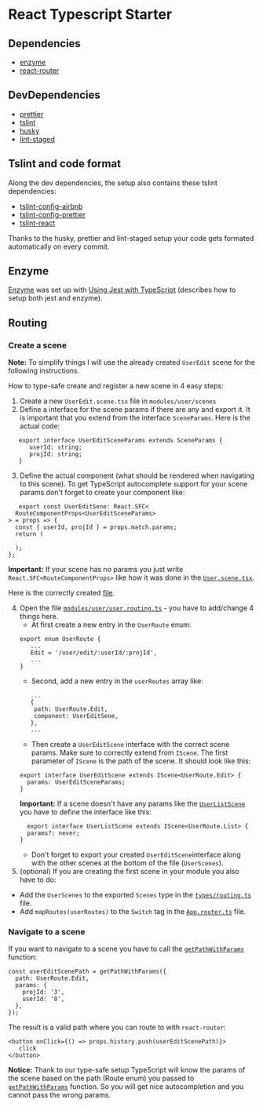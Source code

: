 # React Typescript Starter

## Dependencies
* [enzyme](https://airbnb.io/enzyme/)
* [react-router](https://github.com/ReactTraining/react-router)

## DevDependencies
* [prettier](https://github.com/prettier/prettier)
* [tslint](https://github.com/palantir/tslint)
* [husky](https://github.com/typicode/husky)
* [lint-staged](https://github.com/okonet/lint-staged)

## Tslint and code format
Along the dev dependencies, the setup also contains these tslint dependencies:
* [tslint-config-airbnb](https://github.com/progre/tslint-config-airbnb)
* [tslint-config-prettier](https://github.com/prettier/tslint-config-prettier)
* [tslint-react](https://github.com/palantir/tslint-react)

Thanks to the husky, prettier and lint-staged setup your code gets formated automatically on every commit.

## Enzyme
[Enzyme](https://airbnb.io/enzyme/) was set up with [Using Jest with TypeScript](https://basarat.gitbooks.io/typescript/docs/testing/jest.html) (describes how to setup both jest and enzyme).

## Routing

### Create a scene
**Note:** To simplify things I will use the already created `UserEdit` scene for the following instructions.

How to type-safe create and register a new scene in 4 easy steps:
1. Create a new `UserEdit.scene.tsx` file in `modules/user/scenes`
2. Define a interface for the scene params if there are any and export it. It is important that you extend from the interface `SceneParams`. Here is the actual code:
```
   export interface UserEditSceneParams extends SceneParams {
      userId: string;
      projId: string;
   }
```
3. Define the actual component (what should be rendered when navigating to this scene). To get TypeScript autocomplete support for your scene params don't forget to create your component like:
```
   export const UserEditSene: React.SFC<
  RouteComponentProps<UserEditSceneParams>
> = props => {
  const { userId, projId } = props.match.params;
  return (
    
  );
};
```
**Important:** If your scene has no params you just write `React.SFC<RouteComponentProps>` like how it was done in the [`User.scene.tsx`](https://github.com/npeham/react-typescript-starter/blob/react-router/src/modules/user/scenes/UserList.scene.tsx).

Here is the correctly created [file](https://github.com/npeham/react-typescript-starter/blob/react-router/src/modules/user/scenes/UserEdit.scene.tsx).

4. Open the file [`modules/user/user.routing.ts`](https://github.com/npeham/react-typescript-starter/blob/react-router/src/modules/user/user.routes.ts) - you have to add/change 4 things here.
   * At first create a new entry in the `UserRoute` enum:
   ```
   export enum UserRoute {
      ...
      Edit = '/user/edit/:userId/:projId',
      ...
   }
   ```
   * Second, add a new entry in the `userRoutes` array like:
   ```
      ...
      {
       path: UserRoute.Edit,
       component: UserEditSene,
      },
      ...
   ```
   * Then create a `UserEditScene` interface with the correct scene params. Make sure to correctly extend from `IScene`. The first parameter of `IScene` is the path of the scene. It should look like this: 
   ```
   export interface UserEditScene extends IScene<UserRoute.Edit> {
     params: UserEditSceneParams;
   }
   ```
   **Important:** If a scene doesn't have any params like the [`UserListScene`](https://github.com/npeham/react-typescript-starter/blob/react-router/src/modules/user/scenes/UserList.scene.tsx) you have to define the interface like this:
   ```
     export interface UserListScene extends IScene<UserRoute.List> {
     params?: never;
   }
   ```
   * Don't forget to export your created `UserEditScene`interface along with the other scenes at the bottom of the file (`UserScenes`).
5. (optional) If you are creating the first scene in your module you also have to do:
- Add the `UserScenes` to the exported `Scenes` type in the [`types/routing.ts`](https://github.com/npeham/react-typescript-starter/blob/react-router/src/shared/types/routing.ts) file.
- Add `mapRoutes(userRoutes)` to the `Switch` tag in the [`App.router.ts`](https://github.com/npeham/react-typescript-starter/blob/react-router/src/App.router.tsx) file.

### Navigate to a scene
If you want to navigate to a scene you have to call the [`getPathWithParams`](https://github.com/npeham/react-typescript-starter/blob/react-router/src/shared/helper/routing/routing.helper.ts#L19) function:
```
const userEditScenePath = getPathWithParams({
  path: UserRoute.Edit,
  params: {
    projId: '3',
    userId: '8',
  },
});
```
The result is a valid path where you can route to with `react-router`:
```
<button onClick={() => props.history.push(userEditScenePath)}>
   click
</button>
```
**Notice:** Thank to our type-safe setup TypeScript will know the params of the scene based on the path (Route enum) you passed to [`getPathWithParams`](https://github.com/npeham/react-typescript-starter/blob/react-router/src/shared/helper/routing/routing.helper.ts#L19) function. So you will get nice autocompletion and you cannot pass the wrong params.
